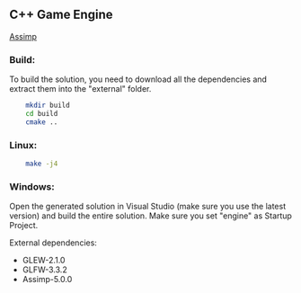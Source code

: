 ## C++ Game Engine

<a href="https://github.com/assimp/assimp/releases/tag/v5.0.0">Assimp</a>

### Build:

To build the solution, you need to download all the dependencies and extract them into the "external" folder.

```sh
    mkdir build
    cd build
    cmake ..
```

### Linux:

```sh
    make -j4
```

### Windows:

Open the generated solution in Visual Studio (make sure you use the latest version) and build the entire solution. Make sure you set "engine" as Startup Project.

External dependencies:
* GLEW-2.1.0
* GLFW-3.3.2
* Assimp-5.0.0
